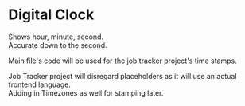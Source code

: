 <h1>Digital Clock</h1>

Shows hour, minute, second. <br />
Accurate down to the second. <br />

Main file's code will be used for the job tracker project's time stamps.

Job Tracker project will disregard placeholders as it will use an actual frontend language.
<br />
Adding in Timezones as well for stamping later.

